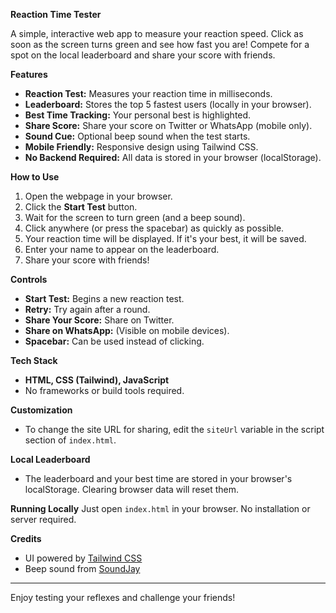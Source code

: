 **Reaction Time Tester**

A simple, interactive web app to measure your reaction speed. Click as soon as the screen turns green and see how fast you are! Compete for a spot on the local leaderboard and share your score with friends.

 **Features**
- **Reaction Test:** Measures your reaction time in milliseconds.
- **Leaderboard:** Stores the top 5 fastest users (locally in your browser).
- **Best Time Tracking:** Your personal best is highlighted.
- **Share Score:** Share your score on Twitter or WhatsApp (mobile only).
- **Sound Cue:** Optional beep sound when the test starts.
- **Mobile Friendly:** Responsive design using Tailwind CSS.
- **No Backend Required:** All data is stored in your browser (localStorage).

**How to Use**
1. Open the webpage in your browser.
2. Click the **Start Test** button.
3. Wait for the screen to turn green (and a beep sound).
4. Click anywhere (or press the spacebar) as quickly as possible.
5. Your reaction time will be displayed. If it's your best, it will be saved.
6. Enter your name to appear on the leaderboard.
7. Share your score with friends!

**Controls**
- **Start Test:** Begins a new reaction test.
- **Retry:** Try again after a round.
- **Share Your Score:** Share on Twitter.
- **Share on WhatsApp:** (Visible on mobile devices).
- **Spacebar:** Can be used instead of clicking.

**Tech Stack**
- **HTML, CSS (Tailwind), JavaScript**
- No frameworks or build tools required.

**Customization**
- To change the site URL for sharing, edit the `siteUrl` variable in the script section of `index.html`.

**Local Leaderboard**
- The leaderboard and your best time are stored in your browser's localStorage. Clearing browser data will reset them.

**Running Locally**
Just open `index.html` in your browser. No installation or server required.

**Credits**
- UI powered by [Tailwind CSS](https://tailwindcss.com/)
- Beep sound from [SoundJay](https://www.soundjay.com/)

---
Enjoy testing your reflexes and challenge your friends! 
